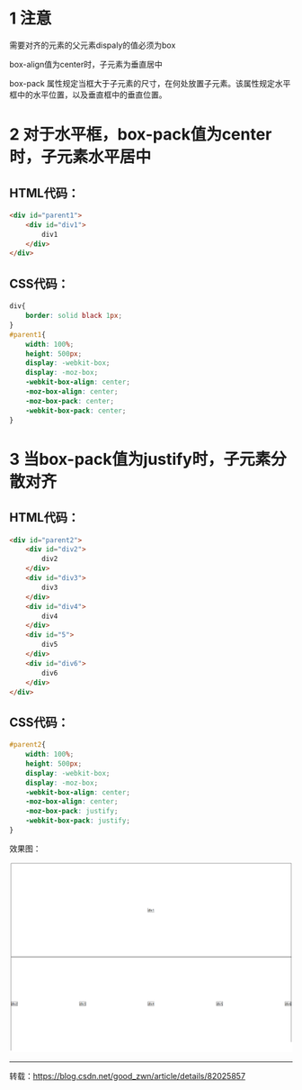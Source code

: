 # 1 注意
需要对齐的元素的父元素dispaly的值必须为box

box-align值为center时，子元素为垂直居中

box-pack 属性规定当框大于子元素的尺寸，在何处放置子元素。该属性规定水平框中的水平位置，以及垂直框中的垂直位置。 

# 2 对于水平框，box-pack值为center时，子元素水平居中
## HTML代码：

```html
<div id="parent1">
    <div id="div1">
        div1
    </div>
</div>

```
## CSS代码：
```css
div{
    border: solid black 1px;
}
#parent1{
    width: 100%;
    height: 500px;
    display: -webkit-box;
    display: -moz-box;
    -webkit-box-align: center;
    -moz-box-align: center;
    -moz-box-pack: center;
    -webkit-box-pack: center;
}

```

# 3 当box-pack值为justify时，子元素分散对齐
## HTML代码：

```html
<div id="parent2">
    <div id="div2">
        div2
    </div>
    <div id="div3">
        div3
    </div>
    <div id="div4">
        div4
    </div>
    <div id="5">
        div5
    </div>
    <div id="div6">
        div6
    </div>
</div>
```

 ## CSS代码：


```css
#parent2{
    width: 100%;
    height: 500px;
    display: -webkit-box;
    display: -moz-box;
    -webkit-box-align: center;
    -moz-box-align: center;
    -moz-box-pack: justify;
    -webkit-box-pack: justify;
}
```


效果图：

![](./images/box-align与box-pack的使用-1.png)



--------------------

转载：https://blog.csdn.net/good_zwn/article/details/82025857